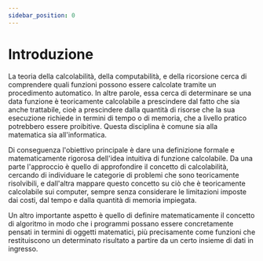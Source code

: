 ```yaml
---
sidebar_position: 0
---
```


# Introduzione

La teoria della calcolabilità, della computabilità, e della ricorsione cerca di comprendere quali funzioni possono essere calcolate tramite un procedimento automatico. In altre parole, essa cerca di determinare se una data funzione è teoricamente calcolabile a prescindere dal fatto che sia anche trattabile, cioè a prescindere dalla quantità di risorse che la sua esecuzione richiede in termini di tempo o di memoria, che a livello pratico potrebbero essere proibitive. Questa disciplina è comune sia alla matematica sia all'informatica.

Di conseguenza l'obiettivo principale è dare una definizione formale e matematicamente rigorosa dell'idea intuitiva di funzione calcolabile. Da una parte l'approccio è quello di approfondire il concetto di calcolabilità, cercando di individuare le categorie di problemi che sono teoricamente risolvibili, e dall'altra mappare questo concetto su ciò che è teoricamente calcolabile sui computer, sempre senza considerare le limitazioni imposte dai costi, dal tempo e dalla quantità di memoria impiegata.

Un altro importante aspetto è quello di definire matematicamente il concetto di algoritmo in modo che i programmi possano essere concretamente pensati in termini di oggetti matematici, più precisamente come funzioni che restituiscono un determinato risultato a partire da un certo insieme di dati in ingresso.
